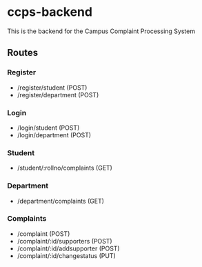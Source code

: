# ccps-backend
This is the backend for the Campus Complaint Processing System

## Routes

### Register
- /register/student (POST)
- /register/department (POST)

### Login
- /login/student (POST)
- /login/department (POST)

### Student
- /student/:rollno/complaints (GET)

### Department
- /department/complaints (GET)

### Complaints
- /complaint (POST)
- /complaint/:id/supporters (POST)
- /complaint/:id/addsupporter (POST)
- /complaint/:id/changestatus (PUT)